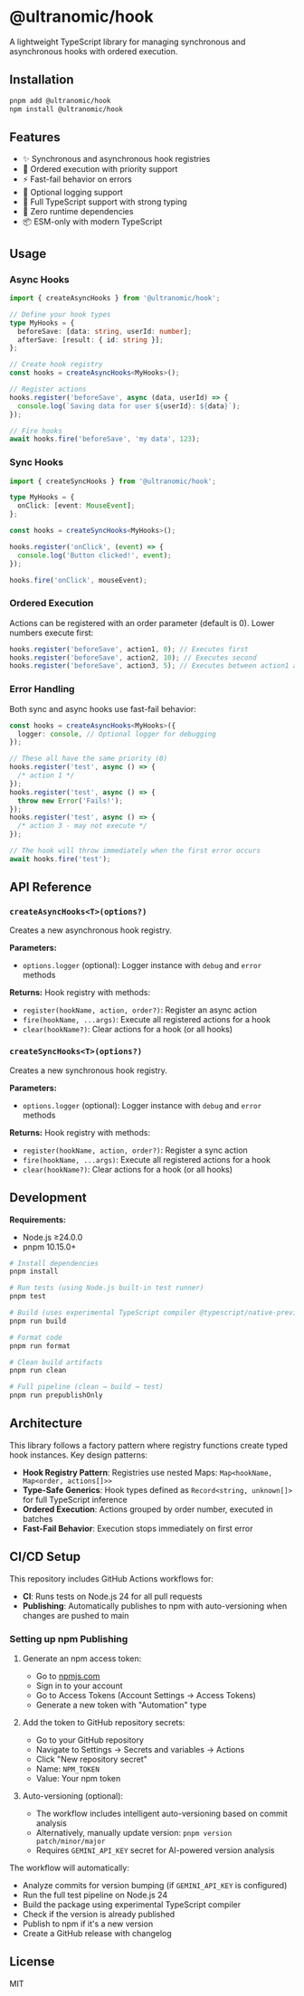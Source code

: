 # @ultranomic/hook

A lightweight TypeScript library for managing synchronous and asynchronous hooks with ordered execution.

## Installation

```bash
pnpm add @ultranomic/hook
npm install @ultranomic/hook
```

## Features

- ✨ Synchronous and asynchronous hook registries
- 🎯 Ordered execution with priority support
- ⚡ Fast-fail behavior on errors
- 📝 Optional logging support
- 💪 Full TypeScript support with strong typing
- 🚀 Zero runtime dependencies
- 📦 ESM-only with modern TypeScript

## Usage

### Async Hooks

```typescript
import { createAsyncHooks } from '@ultranomic/hook';

// Define your hook types
type MyHooks = {
  beforeSave: [data: string, userId: number];
  afterSave: [result: { id: string }];
};

// Create hook registry
const hooks = createAsyncHooks<MyHooks>();

// Register actions
hooks.register('beforeSave', async (data, userId) => {
  console.log(`Saving data for user ${userId}: ${data}`);
});

// Fire hooks
await hooks.fire('beforeSave', 'my data', 123);
```

### Sync Hooks

```typescript
import { createSyncHooks } from '@ultranomic/hook';

type MyHooks = {
  onClick: [event: MouseEvent];
};

const hooks = createSyncHooks<MyHooks>();

hooks.register('onClick', (event) => {
  console.log('Button clicked!', event);
});

hooks.fire('onClick', mouseEvent);
```

### Ordered Execution

Actions can be registered with an order parameter (default is 0). Lower numbers execute first:

```typescript
hooks.register('beforeSave', action1, 0); // Executes first
hooks.register('beforeSave', action2, 10); // Executes second
hooks.register('beforeSave', action3, 5); // Executes between action1 and action2
```

### Error Handling

Both sync and async hooks use fast-fail behavior:

```typescript
const hooks = createAsyncHooks<MyHooks>({
  logger: console, // Optional logger for debugging
});

// These all have the same priority (0)
hooks.register('test', async () => {
  /* action 1 */
});
hooks.register('test', async () => {
  throw new Error('Fails!');
});
hooks.register('test', async () => {
  /* action 3 - may not execute */
});

// The hook will throw immediately when the first error occurs
await hooks.fire('test');
```

## API Reference

### `createAsyncHooks<T>(options?)`

Creates a new asynchronous hook registry.

**Parameters:**
- `options.logger` (optional): Logger instance with `debug` and `error` methods

**Returns:** Hook registry with methods:
- `register(hookName, action, order?)`: Register an async action
- `fire(hookName, ...args)`: Execute all registered actions for a hook
- `clear(hookName?)`: Clear actions for a hook (or all hooks)

### `createSyncHooks<T>(options?)`

Creates a new synchronous hook registry.

**Parameters:**
- `options.logger` (optional): Logger instance with `debug` and `error` methods

**Returns:** Hook registry with methods:
- `register(hookName, action, order?)`: Register a sync action
- `fire(hookName, ...args)`: Execute all registered actions for a hook
- `clear(hookName?)`: Clear actions for a hook (or all hooks)

## Development

**Requirements:**
- Node.js ≥24.0.0
- pnpm 10.15.0+

```bash
# Install dependencies
pnpm install

# Run tests (using Node.js built-in test runner)
pnpm test

# Build (uses experimental TypeScript compiler @typescript/native-preview)
pnpm run build

# Format code
pnpm run format

# Clean build artifacts
pnpm run clean

# Full pipeline (clean → build → test)
pnpm run prepublishOnly
```

## Architecture

This library follows a factory pattern where registry functions create typed hook instances. Key design patterns:

- **Hook Registry Pattern**: Registries use nested Maps: `Map<hookName, Map<order, actions[]>>`
- **Type-Safe Generics**: Hook types defined as `Record<string, unknown[]>` for full TypeScript inference
- **Ordered Execution**: Actions grouped by order number, executed in batches
- **Fast-Fail Behavior**: Execution stops immediately on first error

## CI/CD Setup

This repository includes GitHub Actions workflows for:

- **CI**: Runs tests on Node.js 24 for all pull requests
- **Publishing**: Automatically publishes to npm with auto-versioning when changes are pushed to main

### Setting up npm Publishing

1. Generate an npm access token:
   - Go to [npmjs.com](https://www.npmjs.com/)
   - Sign in to your account
   - Go to Access Tokens (Account Settings → Access Tokens)
   - Generate a new token with "Automation" type

2. Add the token to GitHub repository secrets:
   - Go to your GitHub repository
   - Navigate to Settings → Secrets and variables → Actions
   - Click "New repository secret"
   - Name: `NPM_TOKEN`
   - Value: Your npm token

3. Auto-versioning (optional):
   - The workflow includes intelligent auto-versioning based on commit analysis
   - Alternatively, manually update version: `pnpm version patch/minor/major`
   - Requires `GEMINI_API_KEY` secret for AI-powered version analysis

The workflow will automatically:

- Analyze commits for version bumping (if `GEMINI_API_KEY` is configured)
- Run the full test pipeline on Node.js 24
- Build the package using experimental TypeScript compiler
- Check if the version is already published
- Publish to npm if it's a new version
- Create a GitHub release with changelog

## License

MIT

